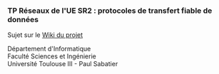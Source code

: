 ### TP Réseaux de l'UE SR2 : protocoles de transfert fiable de données

Sujet sur le [Wiki du projet](https://gitlab.com/elavinal/23-24-S2-tp-res-sr2/-/wikis/home)

Département d'Informatique  
Faculté Sciences et Ingénierie  
Université Toulouse III - Paul Sabatier  
